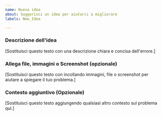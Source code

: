 ```yaml
---
name: Nuova idea
about: Suggerisci un idea per aiutarci a migliorare
labels: New_Idea

---
```


### Descrizione dell'idea
[Sostituisci questo testo con una descrizione chiara e concisa dell'errore.]

### Allega file, immagini o Screenshot (opzionale)
[Sostituisci questo testo con incollando immagini, file o screenshot per aiutare a spiegare il tuo problema.]

### Contesto aggiuntivo (Opzionale)
[Sostituisci questo testo aggiungendo qualsiasi altro contesto sul problema qui.]

